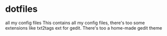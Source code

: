 # dotfiles
all my config files
This contains all my config files, there's too some extensions like txt2tags ext for gedit. There's too a home-made gedit theme
